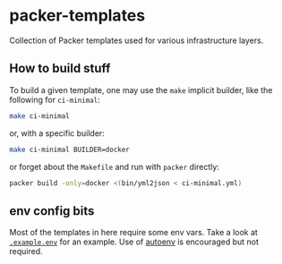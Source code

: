 # packer-templates

Collection of Packer templates used for various infrastructure layers.

## How to build stuff

To build a given template, one may use the `make` implicit builder, like the
following for `ci-minimal`:

``` bash
make ci-minimal
```

or, with a specific builder:

``` bash
make ci-minimal BUILDER=docker
```

or forget about the `Makefile` and run with `packer` directly:

``` bash
packer build -only=docker <(bin/yml2json < ci-minimal.yml)
```

## env config bits

Most of the templates in here require some env vars.  Take a look at
[`.example.env`](./.example.env) for an example.  Use of
[autoenv](https://github.com/kennethreitz/autoenv) is encouraged but not
required.
